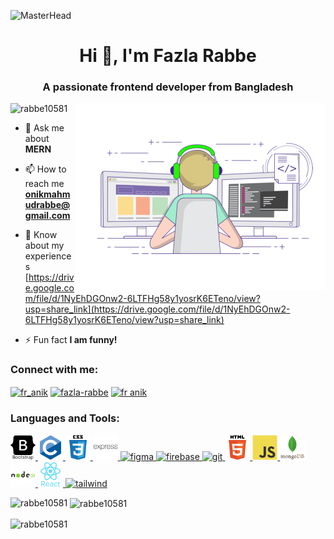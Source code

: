 ![MasterHead](https://i.ibb.co/mD2HRNW/github-header-image.png)
<h1 align="center">Hi 👋, I'm Fazla Rabbe</h1>
<h3 align="center">A passionate frontend developer from Bangladesh</h3>
<img align="right" alt="Coding" width="400" src="https://raw.githubusercontent.com/chandan-reddy-k/chandan-reddy-k/master/assets/coding-freak.gif"/>

<p align="left"> <img src="https://komarev.com/ghpvc/?username=rabbe10581&label=Profile%20views&color=0e75b6&style=flat" alt="rabbe10581" /> </p>

- 💬 Ask me about **MERN**

- 📫 How to reach me **onikmahmudrabbe@gmail.com**

- 📄 Know about my experiences [https://drive.google.com/file/d/1NyEhDGOnw2-6LTFHg58y1yosrK6ETeno/view?usp=share_link](https://drive.google.com/file/d/1NyEhDGOnw2-6LTFHg58y1yosrK6ETeno/view?usp=share_link)

- ⚡ Fun fact **I am funny!**

<h3 align="left">Connect with me:</h3>
<p align="left">
<a href="https://twitter.com/fr_anik" target="blank"><img align="center" src="https://raw.githubusercontent.com/rahuldkjain/github-profile-readme-generator/master/src/images/icons/Social/twitter.svg" alt="fr_anik" height="30" width="40" /></a>
<a href="https://linkedin.com/in/fazla-rabbe" target="blank"><img align="center" src="https://raw.githubusercontent.com/rahuldkjain/github-profile-readme-generator/master/src/images/icons/Social/linked-in-alt.svg" alt="fazla-rabbe" height="30" width="40" /></a>
<a href="https://fb.com/fr anik" target="blank"><img align="center" src="https://raw.githubusercontent.com/rahuldkjain/github-profile-readme-generator/master/src/images/icons/Social/facebook.svg" alt="fr anik" height="30" width="40" /></a>
</p>

<h3 align="left">Languages and Tools:</h3>
<p align="left"> <a href="https://getbootstrap.com" target="_blank" rel="noreferrer"> <img src="https://raw.githubusercontent.com/devicons/devicon/master/icons/bootstrap/bootstrap-plain-wordmark.svg" alt="bootstrap" width="40" height="40"/> </a> <a href="https://www.cprogramming.com/" target="_blank" rel="noreferrer"> <img src="https://raw.githubusercontent.com/devicons/devicon/master/icons/c/c-original.svg" alt="c" width="40" height="40"/> </a> <a href="https://www.w3schools.com/css/" target="_blank" rel="noreferrer"> <img src="https://raw.githubusercontent.com/devicons/devicon/master/icons/css3/css3-original-wordmark.svg" alt="css3" width="40" height="40"/> </a> <a href="https://expressjs.com" target="_blank" rel="noreferrer"> <img src="https://raw.githubusercontent.com/devicons/devicon/master/icons/express/express-original-wordmark.svg" alt="express" width="40" height="40"/> </a> <a href="https://www.figma.com/" target="_blank" rel="noreferrer"> <img src="https://www.vectorlogo.zone/logos/figma/figma-icon.svg" alt="figma" width="40" height="40"/> </a> <a href="https://firebase.google.com/" target="_blank" rel="noreferrer"> <img src="https://www.vectorlogo.zone/logos/firebase/firebase-icon.svg" alt="firebase" width="40" height="40"/> </a> <a href="https://git-scm.com/" target="_blank" rel="noreferrer"> <img src="https://www.vectorlogo.zone/logos/git-scm/git-scm-icon.svg" alt="git" width="40" height="40"/> </a> <a href="https://www.w3.org/html/" target="_blank" rel="noreferrer"> <img src="https://raw.githubusercontent.com/devicons/devicon/master/icons/html5/html5-original-wordmark.svg" alt="html5" width="40" height="40"/> </a> <a href="https://developer.mozilla.org/en-US/docs/Web/JavaScript" target="_blank" rel="noreferrer"> <img src="https://raw.githubusercontent.com/devicons/devicon/master/icons/javascript/javascript-original.svg" alt="javascript" width="40" height="40"/> </a> <a href="https://www.mongodb.com/" target="_blank" rel="noreferrer"> <img src="https://raw.githubusercontent.com/devicons/devicon/master/icons/mongodb/mongodb-original-wordmark.svg" alt="mongodb" width="40" height="40"/> </a> <a href="https://nodejs.org" target="_blank" rel="noreferrer"> <img src="https://raw.githubusercontent.com/devicons/devicon/master/icons/nodejs/nodejs-original-wordmark.svg" alt="nodejs" width="40" height="40"/> </a> <a href="https://reactjs.org/" target="_blank" rel="noreferrer"> <img src="https://raw.githubusercontent.com/devicons/devicon/master/icons/react/react-original-wordmark.svg" alt="react" width="40" height="40"/> </a> <a href="https://tailwindcss.com/" target="_blank" rel="noreferrer"> <img src="https://www.vectorlogo.zone/logos/tailwindcss/tailwindcss-icon.svg" alt="tailwind" width="40" height="40"/> </a> </p>

<p><img align="left" src="https://github-readme-stats.vercel.app/api/top-langs?username=rabbe10581&show_icons=true&locale=en&layout=compact" alt="rabbe10581" /></p>

<p>&nbsp;<img align="center" src="https://github-readme-stats.vercel.app/api?username=rabbe10581&show_icons=true&locale=en" alt="rabbe10581" /></p>

<p><img align="center" src="https://github-readme-streak-stats.herokuapp.com/?user=rabbe10581&" alt="rabbe10581" /></p>
